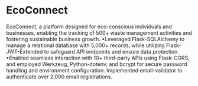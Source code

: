 # EcoConnect

EcoConnect, a platform designed for eco-conscious individuals and businesses, enabling the tracking of 500+ waste management activities and fostering sustainable business growth.
•Leveraged Flask-SQLAlchemy to manage a relational database with 5,000+ records, while utilizing Flask-JWT-Extended to safeguard API endpoints and ensure data protection.
•Enabled seamless interaction with 10+ third-party APIs using Flask-CORS, and employed Werkzeug, Python-dotenv, and bcrypt for secure password handling and environment configuration. Implemented email-validator to authenticate over 2,000 email registrations.
